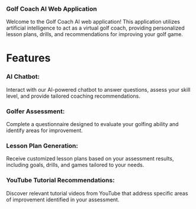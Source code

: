 ### Golf Coach AI Web Application
Welcome to the Golf Coach AI web application! This application utilizes artificial intelligence to act as a virtual golf coach, providing personalized lesson plans, drills, and recommendations for improving your golf game.

# Features
### AI Chatbot:
Interact with our AI-powered chatbot to answer questions, assess your skill level, and provide tailored coaching recommendations.
### Golfer Assessment:
Complete a questionnaire designed to evaluate your golfing ability and identify areas for improvement.
### Lesson Plan Generation:
Receive customized lesson plans based on your assessment results, including goals, drills, and games tailored to your needs.
### YouTube Tutorial Recommendations:
Discover relevant tutorial videos from YouTube that address specific areas of improvement identified in your assessment.